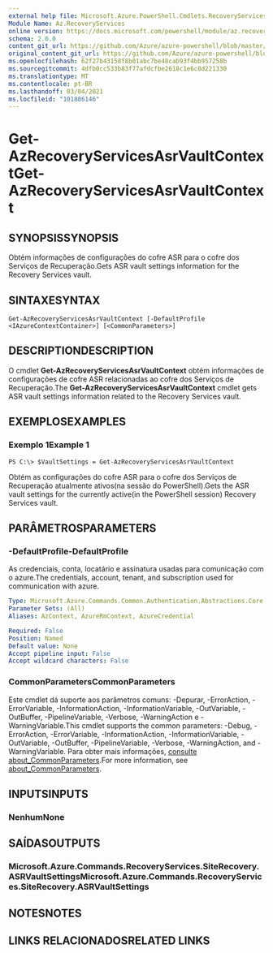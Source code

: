 ```yaml
---
external help file: Microsoft.Azure.PowerShell.Cmdlets.RecoveryServices.SiteRecovery.dll-Help.xml
Module Name: Az.RecoveryServices
online version: https://docs.microsoft.com/powershell/module/az.recoveryservices/get-azrecoveryservicesasrvaultcontext
schema: 2.0.0
content_git_url: https://github.com/Azure/azure-powershell/blob/master/src/RecoveryServices/RecoveryServices/help/Get-AzRecoveryServicesAsrVaultContext.md
original_content_git_url: https://github.com/Azure/azure-powershell/blob/master/src/RecoveryServices/RecoveryServices/help/Get-AzRecoveryServicesAsrVaultContext.md
ms.openlocfilehash: 62f27b43158f8b01abc7be48cab93f4bb957258b
ms.sourcegitcommit: 4dfb0cc533b83f77afdcfbe2618c1e6c8d221330
ms.translationtype: MT
ms.contentlocale: pt-BR
ms.lasthandoff: 03/04/2021
ms.locfileid: "101886146"
---
```

# <span data-ttu-id="54b71-101">Get-AzRecoveryServicesAsrVaultContext</span><span class="sxs-lookup"><span data-stu-id="54b71-101">Get-AzRecoveryServicesAsrVaultContext</span></span>

## <span data-ttu-id="54b71-102">SYNOPSIS</span><span class="sxs-lookup"><span data-stu-id="54b71-102">SYNOPSIS</span></span>
<span data-ttu-id="54b71-103">Obtém informações de configurações do cofre ASR para o cofre dos Serviços de Recuperação.</span><span class="sxs-lookup"><span data-stu-id="54b71-103">Gets ASR vault settings information for the Recovery Services vault.</span></span>

## <span data-ttu-id="54b71-104">SINTAXE</span><span class="sxs-lookup"><span data-stu-id="54b71-104">SYNTAX</span></span>

```
Get-AzRecoveryServicesAsrVaultContext [-DefaultProfile <IAzureContextContainer>] [<CommonParameters>]
```

## <span data-ttu-id="54b71-105">DESCRIPTION</span><span class="sxs-lookup"><span data-stu-id="54b71-105">DESCRIPTION</span></span>
<span data-ttu-id="54b71-106">O cmdlet **Get-AzRecoveryServicesAsrVaultContext** obtém informações de configurações de cofre ASR relacionadas ao cofre dos Serviços de Recuperação.</span><span class="sxs-lookup"><span data-stu-id="54b71-106">The **Get-AzRecoveryServicesAsrVaultContext** cmdlet gets ASR vault settings information related to the Recovery Services vault.</span></span>

## <span data-ttu-id="54b71-107">EXEMPLOS</span><span class="sxs-lookup"><span data-stu-id="54b71-107">EXAMPLES</span></span>

### <span data-ttu-id="54b71-108">Exemplo 1</span><span class="sxs-lookup"><span data-stu-id="54b71-108">Example 1</span></span>
```
PS C:\> $VaultSettings = Get-AzRecoveryServicesAsrVaultContext
```

<span data-ttu-id="54b71-109">Obtém as configurações do cofre ASR para o cofre dos Serviços de Recuperação atualmente ativos(na sessão do PowerShell).</span><span class="sxs-lookup"><span data-stu-id="54b71-109">Gets the ASR vault settings for the currently active(in the PowerShell session) Recovery Services vault.</span></span>

## <span data-ttu-id="54b71-110">PARÂMETROS</span><span class="sxs-lookup"><span data-stu-id="54b71-110">PARAMETERS</span></span>

### <span data-ttu-id="54b71-111">-DefaultProfile</span><span class="sxs-lookup"><span data-stu-id="54b71-111">-DefaultProfile</span></span>
<span data-ttu-id="54b71-112">As credenciais, conta, locatário e assinatura usadas para comunicação com o azure.</span><span class="sxs-lookup"><span data-stu-id="54b71-112">The credentials, account, tenant, and subscription used for communication with azure.</span></span>

```yaml
Type: Microsoft.Azure.Commands.Common.Authentication.Abstractions.Core.IAzureContextContainer
Parameter Sets: (All)
Aliases: AzContext, AzureRmContext, AzureCredential

Required: False
Position: Named
Default value: None
Accept pipeline input: False
Accept wildcard characters: False
```

### <span data-ttu-id="54b71-113">CommonParameters</span><span class="sxs-lookup"><span data-stu-id="54b71-113">CommonParameters</span></span>
<span data-ttu-id="54b71-114">Este cmdlet dá suporte aos parâmetros comuns: -Depurar, -ErrorAction, -ErrorVariable, -InformationAction, -InformationVariable, -OutVariable, -OutBuffer, -PipelineVariable, -Verbose, -WarningAction e -WarningVariable.</span><span class="sxs-lookup"><span data-stu-id="54b71-114">This cmdlet supports the common parameters: -Debug, -ErrorAction, -ErrorVariable, -InformationAction, -InformationVariable, -OutVariable, -OutBuffer, -PipelineVariable, -Verbose, -WarningAction, and -WarningVariable.</span></span> <span data-ttu-id="54b71-115">Para obter mais informações, [consulte about_CommonParameters](http://go.microsoft.com/fwlink/?LinkID=113216).</span><span class="sxs-lookup"><span data-stu-id="54b71-115">For more information, see [about_CommonParameters](http://go.microsoft.com/fwlink/?LinkID=113216).</span></span>

## <span data-ttu-id="54b71-116">INPUTS</span><span class="sxs-lookup"><span data-stu-id="54b71-116">INPUTS</span></span>

### <span data-ttu-id="54b71-117">Nenhum</span><span class="sxs-lookup"><span data-stu-id="54b71-117">None</span></span>

## <span data-ttu-id="54b71-118">SAÍDAS</span><span class="sxs-lookup"><span data-stu-id="54b71-118">OUTPUTS</span></span>

### <span data-ttu-id="54b71-119">Microsoft.Azure.Commands.RecoveryServices.SiteRecovery.ASRVaultSettings</span><span class="sxs-lookup"><span data-stu-id="54b71-119">Microsoft.Azure.Commands.RecoveryServices.SiteRecovery.ASRVaultSettings</span></span>

## <span data-ttu-id="54b71-120">NOTES</span><span class="sxs-lookup"><span data-stu-id="54b71-120">NOTES</span></span>

## <span data-ttu-id="54b71-121">LINKS RELACIONADOS</span><span class="sxs-lookup"><span data-stu-id="54b71-121">RELATED LINKS</span></span>
